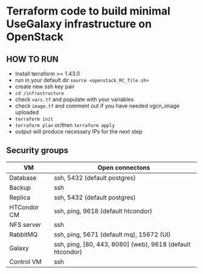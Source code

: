 # Terraform code to build minimal UseGalaxy infrastructure on OpenStack

## HOW TO RUN

- Install terraform >= 1.43.0
- run in your default dir `source <openstack_RC_file.sh>`
- create new ssh key pair
- `cd /infrastructure`
- check `vars.tf` and populate with your variables
- check `image.tf` and comment out if you have needed vgcn_image uploaded
- `terraform init`
- `terraform plan` or/then `terraform apply`
- output will produce necessary IPs for the next step

## Security groups

|     VM      | Open connectons                                           |
| ----------- | --------------------------------------------------------- |
|  Database   | ssh, 5432 (default postgres)                              |
|   Backup    | ssh                                                       |
|   Replica   | ssh, 5432 (default postgres)                              |
| HTCondor CM | ssh, ping, 9618 (default htcondor)                        |
| NFS server  | ssh                                                       |
|  RabbitMQ   | ssh, ping, 5671 (default mq), 15672 (UI)                  |
|   Galaxy    | ssh, ping, [80, 443, 8080] (web), 9618 (default htcondor) |
| Control VM  | ssh                                                       |

